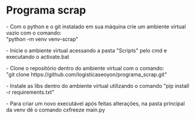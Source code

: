 # Programa scrap
<p>- Com o python e o git instalado em sua máquina crie um ambiente virtual vazio com o comando:<br />
 "python -m venv venv-scrap"<br /></p>
 <p>- Inicie o ambiente virtual acessando a pasta "Scripts" pelo cmd e executando o activate.bat<br /></p>
<p>- Clone o repositório dentro do ambiente virtual com o comando:<br />
 "git clone https://github.com/logisticaseoyon/programa_scrap.git"<br /></p>
<p>- Instale as libs dentro do ambiente virtual utilizando o comando "pip install -r requirements.txt"</p>
<p>- Para criar um novo executável após feitas alterações, na pasta principal da venv dê o comando cxfreeze main.py</p>